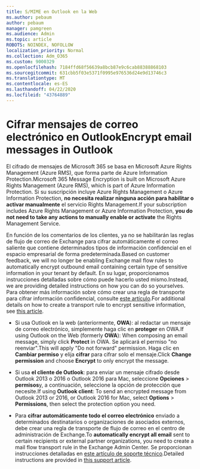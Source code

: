 ```yaml
---
title: S/MIME en Outlook en la Web
ms.author: pebaum
author: pebaum
manager: pamgreen
ms.audience: Admin
ms.topic: article
ROBOTS: NOINDEX, NOFOLLOW
localization_priority: Normal
ms.collection: Adm_O365
ms.custom: 9000329
ms.openlocfilehash: 7184ffd68f56639a8bcb87e9c6cab88388868103
ms.sourcegitcommit: 631cbb5f03e5371f0995e976536d24e9d13746c3
ms.translationtype: MT
ms.contentlocale: es-ES
ms.lasthandoff: 04/22/2020
ms.locfileid: "43764889"
---
```

# <a name="encrypt-email-messages-in-outlook"></a><span data-ttu-id="b5519-102">Cifrar mensajes de correo electrónico en Outlook</span><span class="sxs-lookup"><span data-stu-id="b5519-102">Encrypt email messages in Outlook</span></span>

<span data-ttu-id="b5519-103">El cifrado de mensajes de Microsoft 365 se basa en Microsoft Azure Rights Management (Azure RMS), que forma parte de Azure Information Protection.</span><span class="sxs-lookup"><span data-stu-id="b5519-103">Microsoft 365 Message Encryption is built on Microsoft Azure Rights Management (Azure RMS), which is part of Azure Information Protection.</span></span> <span data-ttu-id="b5519-104">Si su suscripción incluye Azure Rights Management o Azure Information Protection, **no necesita realizar ninguna acción para habilitar o activar manualmente** el servicio Rights Management.</span><span class="sxs-lookup"><span data-stu-id="b5519-104">If your subscription includes Azure Rights Management or Azure Information Protection, **you do not need to take any actions to manually enable or activate** the Rights Management Service.</span></span>

<span data-ttu-id="b5519-105">En función de los comentarios de los clientes, ya no se habilitarán las reglas de flujo de correo de Exchange para cifrar automáticamente el correo saliente que contiene determinados tipos de información confidencial en el espacio empresarial de forma predeterminada.</span><span class="sxs-lookup"><span data-stu-id="b5519-105">Based on customer feedback, we will no longer be enabling Exchange mail flow rules to automatically encrypt outbound email containing certain type of sensitive information in your tenant by default.</span></span> <span data-ttu-id="b5519-106">En su lugar, proporcionamos instrucciones detalladas sobre cómo puede hacerlo usted mismo.</span><span class="sxs-lookup"><span data-stu-id="b5519-106">Instead, we are providing detailed instructions on how you can do so yourselves.</span></span> <span data-ttu-id="b5519-107">Para obtener más información sobre cómo crear una regla de transporte para cifrar información confidencial, consulte [este artículo](https://aka.ms/OmeEtr).</span><span class="sxs-lookup"><span data-stu-id="b5519-107">For additional details on how to create a transport rule to encrypt sensitive information, see [this article](https://aka.ms/OmeEtr).</span></span>

- <span data-ttu-id="b5519-108">Si usa Outlook en la web (anteriormente, **OWA**): al redactar un mensaje de correo electrónico, simplemente haga clic en **proteger** en OWA.</span><span class="sxs-lookup"><span data-stu-id="b5519-108">If using Outlook on the Web (formerly **OWA**): When composing an email message, simply click **Protect** in OWA.</span></span> <span data-ttu-id="b5519-109">Se aplicará el permiso "no reenviar".</span><span class="sxs-lookup"><span data-stu-id="b5519-109">This will apply "Do not forward" permission.</span></span> <span data-ttu-id="b5519-110">Haga clic en **Cambiar permiso** y elija **cifrar** para cifrar solo el mensaje.</span><span class="sxs-lookup"><span data-stu-id="b5519-110">Click **Change permission** and choose **Encrypt** to only encrypt the message.</span></span>

- <span data-ttu-id="b5519-111">Si usa **el cliente de Outlook**: para enviar un mensaje cifrado desde Outlook 2013 o 2016 o Outlook 2016 para Mac, seleccione **Opciones** > **permisos**y, a continuación, seleccione la opción de protección que necesite.</span><span class="sxs-lookup"><span data-stu-id="b5519-111">If using **Outlook client**: To send an encrypted message from Outlook 2013 or 2016, or Outlook 2016 for Mac, select **Options** > **Permissions**, then select the protection option you need.</span></span>

- <span data-ttu-id="b5519-112">Para **cifrar automáticamente todo el correo electrónico** enviado a determinados destinatarios o organizaciones de asociados externos, debe crear una regla de transporte de flujo de correo en el centro de administración de Exchange.</span><span class="sxs-lookup"><span data-stu-id="b5519-112">To **automatically encrypt all email** sent to certain recipients or external partner organizations, you need to create a mail flow transport rule in the Exchange Admin Center.</span></span> <span data-ttu-id="b5519-113">Se proporcionan instrucciones detalladas en [este artículo de soporte técnico](https://docs.microsoft.com/office365/securitycompliance/define-mail-flow-rules-to-encrypt-email#create-a-mail-flow-rule-to-encrypt-email-messages-with-the-new-ome-capabilities).</span><span class="sxs-lookup"><span data-stu-id="b5519-113">Detailed instructions are provided in [this support article](https://docs.microsoft.com/office365/securitycompliance/define-mail-flow-rules-to-encrypt-email#create-a-mail-flow-rule-to-encrypt-email-messages-with-the-new-ome-capabilities).</span></span>

